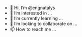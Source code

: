 - 👋 Hi, I’m @engnatalys
- 👀 I’m interested in ...
- 🌱 I’m currently learning ...
- 💞️ I’m looking to collaborate on ...
- 📫 How to reach me ...

<!---
engnatalys/engnatalys is a ✨ special ✨ repository because its `README.md` (this file) appears on your GitHub profile.
You can click the Preview link to take a look at your changes.
--->
